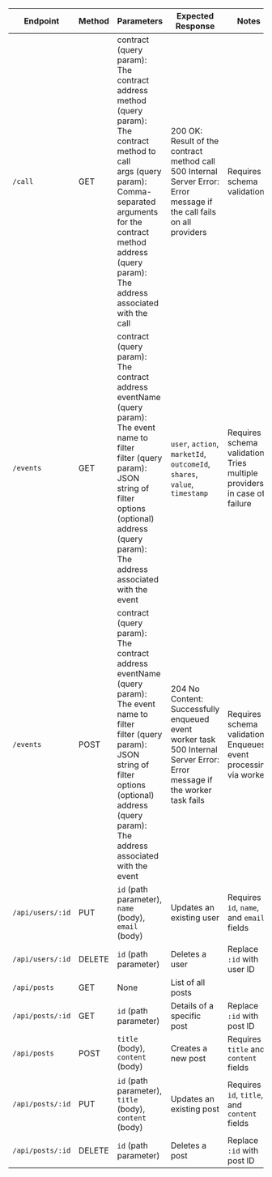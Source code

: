

| Endpoint                  | Method | Parameters                         | Expected Response                           | Notes                                    |
|---------------------------|--------|------------------------------------|---------------------------------------------|-------------------------------------------|
| `/call`              | GET    | contract (query param): The contract address<br> method (query param): The contract method to call<br> args (query param): Comma-separated arguments for the contract method<br> address (query param): The address associated with the call                               | 200 OK: Result of the contract method call<br>500 Internal Server Error: Error message if the call fails on all providers            | Requires schema validation                  |
| `/events`          | GET    |   contract (query param): The contract address<br> eventName (query param): The event name to filter<br> filter (query param): JSON string of filter options (optional)<br> address (query param): The address associated with the event            | `user`, `action`, `marketId`, `outcomeId`, `shares`, `value`, `timestamp`                 | Requires schema validation<br> Tries multiple providers in case of failure              |
| `/events`              | POST   | contract (query param): The contract address<br> eventName (query param): The event name to filter<br> filter (query param): JSON string of filter options (optional)<br> address (query param): The address associated with the event      | 204 No Content: Successfully enqueued event worker task<br> 500 Internal Server Error: Error message if the worker task fails                         | Requires schema validation<br> Enqueues event processing via worker       |
| `/api/users/:id`          | PUT    | `id` (path parameter), `name` (body), `email` (body) | Updates an existing user       | Requires `id`, `name`, and `email` fields |
| `/api/users/:id`          | DELETE | `id` (path parameter)              | Deletes a user                             | Replace `:id` with user ID               |
| `/api/posts`              | GET    | None                               | List of all posts                          |                                            |
| `/api/posts/:id`          | GET    | `id` (path parameter)              | Details of a specific post                 | Replace `:id` with post ID               |
| `/api/posts`              | POST   | `title` (body), `content` (body)   | Creates a new post                         | Requires `title` and `content` fields   |
| `/api/posts/:id`          | PUT    | `id` (path parameter), `title` (body), `content` (body) | Updates an existing post       | Requires `id`, `title`, and `content` fields |
| `/api/posts/:id`          | DELETE | `id` (path parameter)              | Deletes a post                             | Replace `:id` with post ID               |
